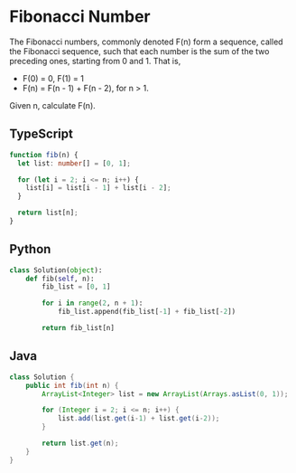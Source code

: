 # Fibonacci Number

The Fibonacci numbers, commonly denoted F(n) form a sequence, called the Fibonacci sequence, such that each number is the sum of the two preceding ones, starting from 0 and 1. That is,

- F(0) = 0, F(1) = 1
- F(n) = F(n - 1) + F(n - 2), for n > 1.

Given n, calculate F(n).

## TypeScript

```typescript
function fib(n) {
  let list: number[] = [0, 1];

  for (let i = 2; i <= n; i++) {
    list[i] = list[i - 1] + list[i - 2];
  }

  return list[n];
}
```

## Python

```python
class Solution(object):
    def fib(self, n):
        fib_list = [0, 1]

        for i in range(2, n + 1):
            fib_list.append(fib_list[-1] + fib_list[-2])

        return fib_list[n]
```

## Java

```java
class Solution {
    public int fib(int n) {
        ArrayList<Integer> list = new ArrayList(Arrays.asList(0, 1));

        for (Integer i = 2; i <= n; i++) {
            list.add(list.get(i-1) + list.get(i-2));
        }

        return list.get(n);
    }
}
```
